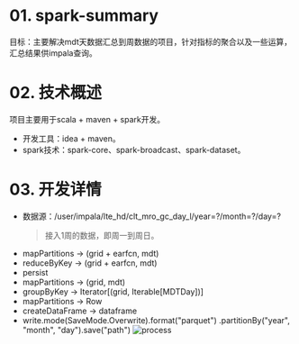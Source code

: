# 01. spark-summary

目标：主要解决mdt天数据汇总到周数据的项目，针对指标的聚合以及一些运算，汇总结果供impala查询。

# 02. 技术概述
项目主要用于scala + maven + spark开发。

- 开发工具：idea + maven。
- spark技术：spark-core、spark-broadcast、spark-dataset。

# 03. 开发详情
- 数据源：/user/impala/lte_hd/clt_mro_gc_day_l/year=?/month=?/day=?
	> 接入1周的数据，即周一到周日。
- mapPartitions -> (grid + earfcn, mdt)
- reduceByKey -> (grid + earfcn, mdt)
- persist
- mapPartitions -> (grid, mdt)
- groupByKey -> Iterator[(grid, Iterable[MDTDay])]
- mapPartitions -> Row
- createDataFrame -> dataframe
- write.mode(SaveMode.Overwrite).format("parquet")
      .partitionBy("year", "month", "day").save("path")
![process](https://img-blog.csdnimg.cn/20190616131054596.png)